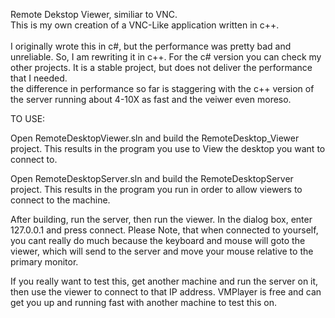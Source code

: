 Remote Dekstop Viewer, similiar to VNC.<br/>
This is my own creation of a VNC-Like application written in c++. <br/>
<br/>
I originally wrote this in c#, but the performance was pretty bad and unreliable. So, I am rewriting it in c++.
For the c# version you can check my other projects. It is a stable project, but does not deliver the performance that I needed.
<br/>
the difference in performance so far is staggering with the c++ version of the server running about 4-10X as fast and the veiwer even moreso.

TO USE:

Open RemoteDesktopViewer.sln and build the RemoteDesktop_Viewer project. This results in the program you use to View the desktop you want to connect to.

Open RemoteDesktopServer.sln and build the RemoteDesktopServer project. This results in the program you run in order to allow viewers to connect to the machine.

After building, run the server, then run the viewer. In the dialog box, enter 127.0.0.1 and press connect.  Please Note, that when connected to yourself, you cant really do much because the keyboard and mouse will goto the viewer, which will send to the server and move your mouse relative to the primary monitor.

If you really want to test this, get another machine and run the server on it, then use the viewer to connect to that IP address. VMPlayer is free and can get you up and running fast with another machine to test this on.

